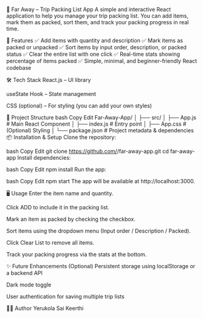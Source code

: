 🌴 Far Away – Trip Packing List App
A simple and interactive React application to help you manage your trip packing list. You can add items, mark them as packed, sort them, and track your packing progress in real time.

🚀 Features
✅ Add items with quantity and description
✅ Mark items as packed or unpacked
✅ Sort items by input order, description, or packed status
✅ Clear the entire list with one click
✅ Real-time stats showing percentage of items packed
✅ Simple, minimal, and beginner-friendly React codebase

🛠 Tech Stack
React.js – UI library

useState Hook – State management

CSS (optional) – For styling (you can add your own styles)

📂 Project Structure
bash
Copy
Edit
Far-Away-App/
│
├── src/
│   ├── App.js          # Main React Component
│   ├── index.js        # Entry point
│   ├── App.css         # (Optional) Styling
│
└── package.json        # Project metadata & dependencies
📦 Installation & Setup
Clone the repository:

bash
Copy
Edit
git clone https://github.com/<your-username>/far-away-app.git
cd far-away-app
Install dependencies:

bash
Copy
Edit
npm install
Run the app:

bash
Copy
Edit
npm start
The app will be available at http://localhost:3000.

🖥 Usage
Enter the item name and quantity.

Click ADD to include it in the packing list.

Mark an item as packed by checking the checkbox.

Sort items using the dropdown menu (Input order / Description / Packed).

Click Clear List to remove all items.

Track your packing progress via the stats at the bottom.

✨ Future Enhancements (Optional)
Persistent storage using localStorage or a backend API

Dark mode toggle

User authentication for saving multiple trip lists

👩‍💻 Author
Yerukola Sai Keerthi

